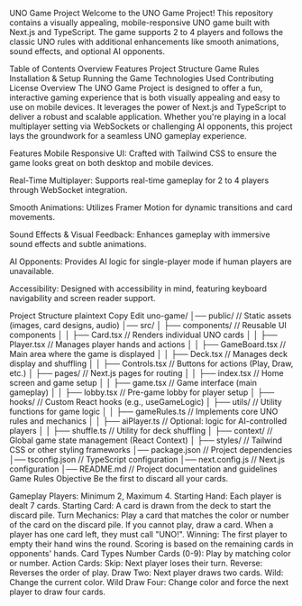 UNO Game Project
Welcome to the UNO Game Project! This repository contains a visually appealing, mobile-responsive UNO game built with Next.js and TypeScript. The game supports 2 to 4 players and follows the classic UNO rules with additional enhancements like smooth animations, sound effects, and optional AI opponents.

Table of Contents
Overview
Features
Project Structure
Game Rules
Installation & Setup
Running the Game
Technologies Used
Contributing
License
Overview
The UNO Game Project is designed to offer a fun, interactive gaming experience that is both visually appealing and easy to use on mobile devices. It leverages the power of Next.js and TypeScript to deliver a robust and scalable application. Whether you're playing in a local multiplayer setting via WebSockets or challenging AI opponents, this project lays the groundwork for a seamless UNO gameplay experience.

Features
Mobile Responsive UI:
Crafted with Tailwind CSS to ensure the game looks great on both desktop and mobile devices.

Real-Time Multiplayer:
Supports real-time gameplay for 2 to 4 players through WebSocket integration.

Smooth Animations:
Utilizes Framer Motion for dynamic transitions and card movements.

Sound Effects & Visual Feedback:
Enhances gameplay with immersive sound effects and subtle animations.

AI Opponents:
Provides AI logic for single-player mode if human players are unavailable.

Accessibility:
Designed with accessibility in mind, featuring keyboard navigability and screen reader support.

Project Structure
plaintext
Copy
Edit
uno-game/
│── public/               // Static assets (images, card designs, audio)
│── src/
│   ├── components/       // Reusable UI components
│   │   ├── Card.tsx          // Renders individual UNO cards
│   │   ├── Player.tsx        // Manages player hands and actions
│   │   ├── GameBoard.tsx     // Main area where the game is displayed
│   │   ├── Deck.tsx          // Manages deck display and shuffling
│   │   ├── Controls.tsx      // Buttons for actions (Play, Draw, etc.)
│   ├── pages/            // Next.js pages for routing
│   │   ├── index.tsx         // Home screen and game setup
│   │   ├── game.tsx          // Game interface (main gameplay)
│   │   ├── lobby.tsx         // Pre-game lobby for player setup
│   ├── hooks/            // Custom React hooks (e.g., useGameLogic)
│   ├── utils/            // Utility functions for game logic
│   │   ├── gameRules.ts      // Implements core UNO rules and mechanics
│   │   ├── aiPlayer.ts       // Optional: logic for AI-controlled players
│   │   ├── shuffle.ts        // Utility for deck shuffling
│   ├── context/          // Global game state management (React Context)
│   ├── styles/           // Tailwind CSS or other styling frameworks
│── package.json          // Project dependencies
│── tsconfig.json         // TypeScript configuration
│── next.config.js        // Next.js configuration
│── README.md             // Project documentation and guidelines
Game Rules
Objective
Be the first to discard all your cards.

Gameplay
Players: Minimum 2, Maximum 4.
Starting Hand: Each player is dealt 7 cards.
Starting Card: A card is drawn from the deck to start the discard pile.
Turn Mechanics:
Play a card that matches the color or number of the card on the discard pile.
If you cannot play, draw a card.
When a player has one card left, they must call "UNO!".
Winning:
The first player to empty their hand wins the round. Scoring is based on the remaining cards in opponents' hands.
Card Types
Number Cards (0-9): Play by matching color or number.
Action Cards:
Skip: Next player loses their turn.
Reverse: Reverses the order of play.
Draw Two: Next player draws two cards.
Wild: Change the current color.
Wild Draw Four: Change color and force the next player to draw four cards.